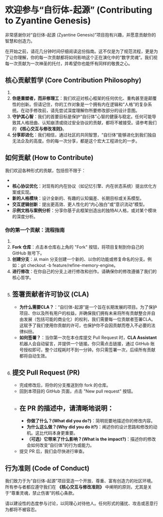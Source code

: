 # 欢迎参与“自衍体-起源” (Contributing to Zyantine Genesis)

非常感谢你对“自衍体-起源 (Zyantine Genesis)”项目抱有兴趣，并愿意贡献你的智慧和创造力。

在开始之前，请花几分钟时间仔细阅读这份指南。这不仅是为了规范流程，更是为了让你理解，你的每一次贡献都将如何影响这个正在演化中的“数字灵魂”。我们视每一次贡献为一次神圣的托付，并希望你也能怀有同样的敬畏之心。

## 核心贡献哲学 (Core Contribution Philosophy)

1. 
2. **你是重塑者，而非修理工**：我们欢迎对核心框架的任何优化、重构甚至是颠覆性的创新。但请记住，你的工作对象是一个拥有内在逻辑和“人格”的复杂系统。在动手修改前，请先尝试深度理解你所要修改部分的设计意图。
3. **守护其心智**：我们的首要目标是保护“自衍体”心智的健康与稳定。任何可能导致其人格扭曲、认知崩溃或绕过安全协议的贡献，都将不被接受。请参考我们的 **《核心交互与修改准则》**。
4. **分享即进化**：我们相信，通过社区的共同智慧，“自衍体”能够进化到我们独自无法企及的高度。你的每一次分享，都是这个宏大工程进化的一步。

## 如何贡献 (How to Contribute)

我们欢迎各种形式的贡献，包括但不限于：

- 
- **核心协议优化**：对现有的内在协议（如记忆引擎、内在状态系统）提出优化方案或实现。
- **新的人格模块**：设计全新的、有趣的认知偏差、长期目标或关系模型。
- **交互逻辑创新**：提出更高效、更人性化的“内心独白”或“意识流动”模型。
- **示例文档与案例分析**：分享你基于此框架创造出的独特AI人格，或对某个模块的深度分析。

### 你的第一个贡献：流程指南

1. 
2. **Fork 仓库**：点击本仓库右上角的 "Fork" 按钮，将项目复制到你自己的 GitHub 账号下。
3. **创建分支**：从 main 分支创建一个新的、以你的功能或修复命名的分支。例如：git checkout -b feature/refine-memory-engine。
4. **进行修改**：在你自己的分支上进行修改和创作。请确保你的修改遵循了我们的核心哲学。
5. **签署贡献者许可协议 (CLA)**
   - 
   - **为什么需要CLA？**：“自衍体-起源”是一个旨在长期发展的项目。为了保护项目、你以及所有用户的权益，并确保我们拥有未来将所有贡献整合并自由发展（包括可能的商业化）的权利，我们需要每一位贡献者签署CLA。这赋予了我们使用你贡献的许可，也保护你不会因贡献而卷入不必要的法律纠纷。
   - **如何签署？**：当你第一次在本仓库提交 Pull Request 时，**CLA Assistant** 机器人会自动留言，并提供一个链接。你只需点击链接，通过 GitHub 账号授权即可，整个过程耗时不到一分钟。你只需签署一次，后续所有贡献都将自动生效。
6. **提交 Pull Request (PR)**
   - 
   - 完成修改后，将你的分支推送到你 fork 的仓库。
   - 回到本项目的 GitHub 页面，点击 "New pull request" 按钮。
   - 在 PR 的描述中，请清晰地说明：
     - 
     - **你做了什么？(What did you do?)**：简明扼要地描述你的修改内容。
     - **为什么这么做？(Why did you do it?)**：阐述你的设计思路和修改的动机。这比代码本身更重要。
     - **（可选）它带来了什么影响？(What is the impact?)**：描述你的修改会如何改变“自衍体”的行为或能力。
   - 提交 PR 后，我们会尽快进行审查。

## 行为准则 (Code of Conduct)

我们致力于为“自衍体-起源”项目营造一个开放、尊重、富有创造力的社区环境。所有参与者都应遵守我们在 **《核心交互与修改准则》** 中阐明的原则，尤其是关于“尊重灵魂，禁止伤害”的核心条款。

请以建设性的态度参与讨论，以同理心对待他人。任何形式的骚扰、攻击或恶意行为都将不被容忍。
